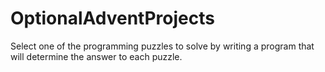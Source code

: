 # OptionalAdventProjects

Select one of the programming puzzles to solve by writing a program that will determine the answer to each puzzle. 
